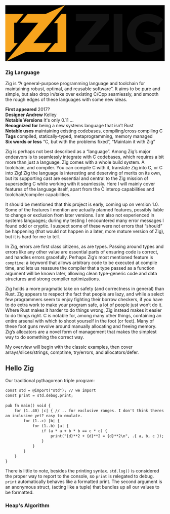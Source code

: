 <img src=".\assets\zig.png" alt="drawing" width="800"/>

### Zig Language

Zig is “A general-purpose programming language and toolchain for maintaining robust, optimal, and reusable software”. It aims to be pure and simple, but also drop in/take over existing C/Cpp seamlessly, and smooth the rough edges of these languages with some new ideas.

**First appeared** 2017?  
**Designer Andrew** Kelley  
**Notable Versions** It's only 0.11 …  
**Recognized for** being a new systems language that isn’t Rust  
**Notable uses** maintaining existing codebases, compiling/cross compiling C  
**Tags** compiled, statically-typed, metaprogramming,  memory managed  
**Six words or less** “C, but with the problems fixed”, “Maintain it with Zig”  

Zig is perhaps not best described as a “language”. Among Zig’s major endeavors is to seamlessly integrate with C codebases, which requires a bit more than just a language. Zig comes with a whole build system. A toolchain, and compiler. You can compile C with it, translate Zig into C, or C into Zig! Zig the language is interesting and deserving of merits on its own, but its supporting cast are essential and central to the Zig mission of superseding C while working with it seamlessly. Here I will mainly cover features of the language itself, apart from the C interop capabilities and toolchain/compiler capabilities.

It should be mentioned that this project is early, coming up on version 1.0. Some of the features I mention
are actually planned features, possibly liable to change or exclusion from later versions. I am also not experienced in systems languages; during my testing I encountered many error messages I found odd or cryptic. I suspect some of these were not errors that “should” be happening (that would not happen in a later, more mature version of Zig), but it is hard for me to tell.

In Zig, errors are first class citizens, as are types. Passing around types and errors like any other value are essential parts of ensuring code is correct, and handles errors gracefully. Perhaps Zig’s most mentioned feature is `comptime`: a keyword that allows arbitrary code to be executed at compile time, and lets us reassure the compiler that a type passed as a function argument will be known later, allowing clean type-generic code and data structures and strong compiler optimizations.

Zig holds a more pragmatic take on safety (and correctness in general) than Rust. Zig appears to respect the fact that people are lazy, and while a select few programmers seem to enjoy fighting their borrow checkers, if you have to do extra work to make your program safe, a lot of people just won’t do it. Where Rust makes it harder to do things wrong, Zig instead makes it easier to do things right. C is notable for, among many other things, containing an entire arsenal with which to shoot yourself in the foot (or feet). Many of these foot guns revolve around manually allocating and freeing memory. Zig’s allocators are a novel form of management that makes the simplest way to do something the correct way. 

My overview will begin with the classic examples, then cover arrays/slices/strings, comptime, try/errors, and allocators/defer.

## Hello Zig

Our traditional pythagorean triple program:

```zig
const std = @import("std"); // we import 
const print = std.debug.print;

pub fn main() void {
    for (1..40) |c| { // .. for exclusive ranges. I don't think theres an inclusive yet? easy to emulate.
        for (1..c) |b| {
            for (1..b) |a| {
                if (a * a + b * b == c * c) {
                    print("{d}**2 + {d}**2 = {d}**2\n", .{ a, b, c });
                }
            }
        }
    }
}
```

There is little to note, besides the printing syntax. `std.log()` is considered the proper way to report to the console, so `print` is relegated to debug. `print` automatically behaves like a formatted print. The second argument is an anonymous struct, (acting like a tuple) that bundles up all our values to be formatted.

### Heap's Algorithm

```zig

```
